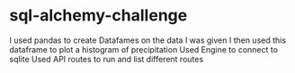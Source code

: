 # sql-alchemy-challenge

I used pandas to create Datafames on the data I was given
I then used this dataframe to plot a histogram of precipitation
Used Engine to connect to sqlite
Used API routes to run and list different routes
